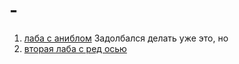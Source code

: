 # -
1. [лаба с аниблом](https://github.com/troloshot/From-Levchenko/tree/main/labs/lab1)
Задолбался делать уже это, но 
2. [вторая лаба с ред осью]()

